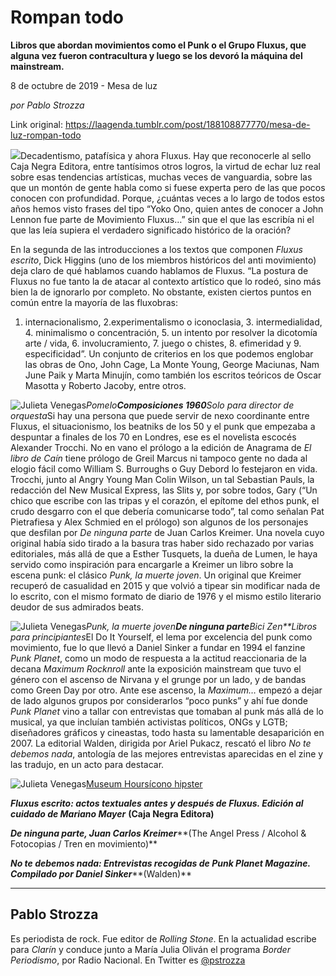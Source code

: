# Rompan todo

**Libros que abordan movimientos como el Punk o el Grupo Fluxus, que alguna vez fueron contracultura y luego se los devoró la máquina del mainstream.**

8 de octubre de 2019 - Mesa de luz

_por Pablo Strozza_

Link original: https://laagenda.tumblr.com/post/188108877770/mesa-de-luz-rompan-todo

![](https://64.media.tumblr.com/8104ae24ca0e4f95b615c0deda69c93d/707b368577013fc5-70/s500x750/e4aa7cceb22ba11e56b9bd948f1b52ff1ec1748d.jpg)Decadentismo,
patafísica y ahora Fluxus. Hay que reconocerle al sello Caja Negra
Editora, entre tantísimos otros logros, la virtud de echar luz real
sobre esas tendencias artísticas, muchas veces de vanguardia, sobre
las que un montón de gente habla como si fuese experta pero de las
que pocos conocen con profundidad. Porque, ¿cuántas veces a lo
largo de todos estos años hemos visto frases del tipo “Yoko Ono,
quien antes de conocer a John Lennon fue parte de Movimiento Fluxus…”
sin que el que las escribía ni el que las leía supiera el verdadero
significado histórico de la oración?

En
la segunda de las introducciones a los textos que componen *Fluxus
escrito*,
Dick Higgins (uno de los miembros históricos del anti movimiento)
deja claro de qué hablamos cuando hablamos de Fluxus. “La postura
de Fluxus no fue tanto la de atacar al contexto artístico que lo
rodeó, sino más bien la de ignorarlo por completo. No obstante,
existen ciertos puntos en común entre la mayoría de las fluxobras:
1. internacionalismo, 2.experimentalismo o iconoclasia, 3.
intermedialidad,  4. minimalismo o concentración, 5. un intento por
resolver la dicotomía arte / vida, 6. involucramiento, 7. juego o
chistes, 8. efimeridad y 9. especificidad”. Un conjunto de
criterios en los que podemos englobar las obras de Ono, John Cage, La
Monte Young, George Maciunas, Nam June Paik y Marta Minujín, como
también los escritos teóricos de Oscar Masotta y Roberto Jacoby,
entre otros. 


![Julieta Venegas](https://64.media.tumblr.com/0054999e8de1111a65da2faee24941f3/707b368577013fc5-fa/s250x400/98d134db4f9427d6f36d4e6630a4ee5d76fd64a1.jpg)*Pomelo**Composiciones
1960**Solo
para director de orquesta*Si
hay una persona que puede servir de nexo coordinante entre Fluxus, el
situacionismo, los beatniks de los 50 y el punk que empezaba a
despuntar a finales de los 70 en Londres, ese es el novelista escocés
Alexander Trocchi. No en vano el prólogo a la edición de Anagrama
de *El
libro de Caín*
tiene prólogo de Greil Marcus ni tampoco gente no dada al elogio
fácil como William S. Burroughs o Guy Debord lo festejaron en vida.
Trocchi, junto al Angry Young Man Colin Wilson, un tal Sebastian
Pauls, la redacción del New Musical Express, las Slits y, por sobre
todos, Gary (“Un chico que escribe con las tripas y el corazón, el
epítome del ethos punk, el crudo desgarro con el que debería
comunicarse todo”, tal como señalan Pat Pietrafiesa y Alex Schmied
en el prólogo) son algunos de los personajes que desfilan por *De
ninguna parte*
de Juan Carlos Kreimer. Una novela cuyo original había sido tirado a
la basura tras haber sido rechazado por varias editoriales, más allá
de que a Esther Tusquets, la dueña de Lumen, le haya servido como
inspiración para encargarle a Kreimer un libro sobre la escena punk:
el clásico *Punk,
la muerte joven*.
Un original que Kreimer recuperó de casualidad en 2015 y que volvió
a tipear sin modificar nada de lo escrito, con el mismo formato de
diario de 1976 y el mismo estilo literario deudor de sus admirados
beats. 


![Julieta Venegas](https://64.media.tumblr.com/737a061d5ef47f4d59ae55262cd27117/707b368577013fc5-9e/s250x400/29ad057ff66368391dca19b87be4b1595ce594d4.jpg)*Punk,
la muerte joven**De
ninguna parte**Bici
Zen**Libros
para principiantes*El
Do It Yourself, el lema por excelencia del punk como movimiento, fue
lo que llevó a Daniel Sinker a fundar en 1994 el fanzine *Punk
Planet*,
como un modo de respuesta a la actitud reaccionaria de la decana
*Maximum
Rocknroll* ante
la exposición mainstream que tuvo el género con el ascenso de
Nirvana y el grunge por un lado, y de bandas como Green Day por otro.
Ante ese ascenso, la *Maximum…*
empezó a dejar de lado algunos grupos por considerarlos “poco
punks” y ahí fue donde *Punk
Planet*
vino a tallar con entrevistas que tomaban al punk más allá de lo
musical, ya que incluían también activistas políticos, ONGs y
LGTB; diseñadores gráficos y cineastas, todo hasta su lamentable
desaparición en 2007. La editorial Walden, dirigida por Ariel
Pukacz, rescató el libro *No
te debemos nada*,
antología de las mejores entrevistas aparecidas en el zine y las
tradujo, en un acto para destacar.

![Julieta Venegas](https://64.media.tumblr.com/5176a0ad7d5824a9b42253e4679ba751/707b368577013fc5-63/s250x400/da3a7d687b3b23b20e18168007a85c9d5f9b6148.jpg)[Museum
Hours](http://festivalesanteriores.buenosaires.gob.ar/bafici/home13/web/es/films/show/v/id/225.html)[ícono
hipster](http://revistaanfibia.com/cronica/miranda-july-centro-mas-hipster-lo-contemporaneo)  


***Fluxus
escrito: actos textuales antes y después de Fluxus. Edición al
cuidado de Mariano Mayer*** **(Caja
Negra Editora)**

***De
ninguna parte, Juan Carlos Kreimer*****(The Angel Press / Alcohol & Fotocopias / Tren en movimiento)**

***No
te debemos nada: Entrevistas recogidas de Punk Planet Magazine.
Compilado por Daniel Sinker*****(Walden)**



---

Pablo Strozza
-------------

 Es periodista de rock. Fue editor de *Rolling Stone*. En la actualidad escribe para *Clarín* y conduce junto a María Julia Oliván el programa *Border Periodismo*, por Radio Nacional. En Twitter es [@pstrozza](https://twitter.com/pstrozza) 

